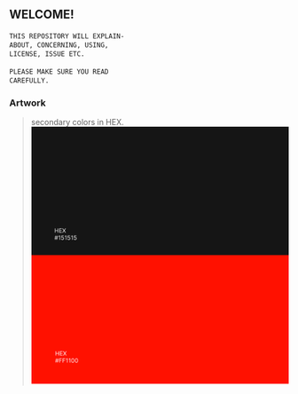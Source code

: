 ## WELCOME!

```
THIS REPOSITORY WILL EXPLAIN-
ABOUT, CONCERNING, USING,
LICENSE, ISSUE ETC.

PLEASE MAKE SURE YOU READ
CAREFULLY.
```


### Artwork
> secondary colors in HEX.
![Secondary Colors](/assets/element-1.png)
